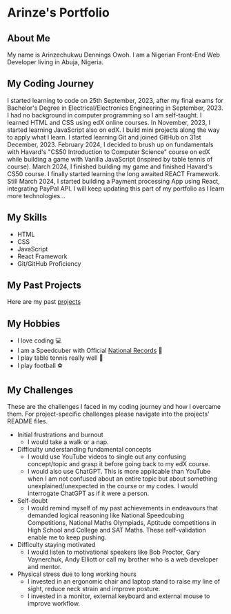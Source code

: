 # Arinze's Portfolio
## About Me
My name is Arinzechukwu Dennings Owoh. I am a Nigerian Front-End Web Developer living in Abuja, Nigeria.
## My Coding Journey
I started learning to code on 25th September, 2023, after my final exams for Bachelor's Degree in Electrical/Electronics Engineering in September, 2023. I had no background in computer programming so I am self-taught. I learned HTML and CSS using edX online courses. In November, 2023, I started learning JavaScript also on edX. I build mini projects along the way to apply what I learn. I started learning Git and joined GitHub on 31st December, 2023. February 2024, I decided to brush up on fundamentals with Havard's "CS50 Introduction to Computer Science" course on edX while building a game with Vanilla JavaScript (inspired by table tennis of course). March 2024, I finished building my game and finished Havard's CS50 course. I finally started learning the long awaited REACT Framework. Still March 2024, I started building a Payment processing App using React, integrating PayPal API. I will keep updating this part of my portfolio as I learn more technologies...
## My Skills
* HTML
* CSS
* JavaScript
* React Framework
* Git/GitHub Proficiency
## My Past Projects
Here are my past [projects](projects)
## My Hobbies
* I love coding 💻
* I am a Speedcuber with Official [National Records](https://www.worldcubeassociation.org/persons/2019OWOH01) 🧠
* I play table tennis really well 🏓
* I play football ⚽
## My Challenges
These are the challenges I faced in my coding journey and how I overcame them. For project-specific challenges please navigate into the projects' README files.
* Initial frustrations and burnout
  * I would take a walk or a nap.
* Difficulty understanding fundamental concepts
  * I would use YouTube videos to single out any confusing concept/topic and grasp it before going back to my edX course.
  * I would also use ChatGPT. This is more applicable than YouTube when I am not confused about an entire topic but about something unexplained/unexpected in the course or my codes. I would interrogate ChatGPT as if it were a person.
* Self-doubt
  * I would remind myself of my past achievements in endeavours that demanded logical reasoning like National Speedcubing Competitions, National Maths Olympiads, Aptitude competitions in High School and College and SAT Maths. These self-validation enable me to keep pushing.
* Difficulty staying motivated
  * I would listen to motivational speakers like Bob Proctor, Gary Vaynerchuk, Andy Elliott or call my brother who is a web developer and mentor.
* Physical stress due to long working hours
  * I invested in an ergonomic chair and laptop stand to raise my line of sight, reduce neck strain and improve posture.
  * I invested in a monitor, external keyboard and external mouse to improve workflow.
